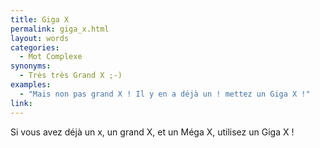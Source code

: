 ```yaml
---
title: Giga X
permalink: giga_x.html
layout: words
categories:
  - Mot Complexe
synonyms:
  - Très très Grand X ;-)
examples:
  - "Mais non pas grand X ! Il y en a déjà un ! mettez un Giga X !"
link: 
---
```


Si vous avez déjà un x, un grand X, et un Méga X, utilisez un Giga X !
